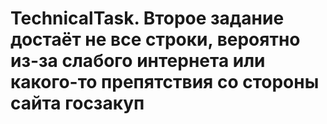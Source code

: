 # TechnicalTask. Второе задание достаёт не все строки, вероятно из-за слабого интернета или какого-то препятствия со стороны сайта госзакуп
